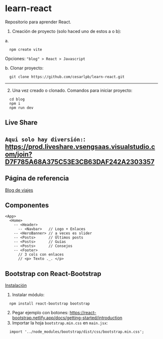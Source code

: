 # learn-react
Repositorio para aprender React. 

1. Creación de proyecto (solo haced uno de estos a o b):

a.
```
  npm create vite
```
Opciones: `"blog" > React > Javascript`

b. Clonar proyecto:
```
  git clone https://github.com/cesarlpb/learn-react.git
```

---

2. Una vez creado o clonado. Comandos para iniciar proyecto:                       
```
  cd blog
  npm i 
  npm run dev
```

## Live Share
`Aqui solo hay diversión:`:
https://prod.liveshare.vsengsaas.visualstudio.com/join?D7F785A68A375C53E3CB63DAF242A2303357
--- 

## Página de referencia

[Blog de viajes](https://www.viajeroscallejeros.com/)

## Componentes

```
<App>
  <Home>
    -- <Header> 
      -- <Navbar>   // Logo + Enlaces
    -- <HeroBanner> // a veces es slider
    -- <Posts>      // Últimos posts
    -- <Posts>      // Guías
    -- <Posts>      // Consejos
    -- <Footer>
      // 3 cols con enlaces
      // <p> Texto ._. </p>
```

## Bootstrap con React-Bootstrap
[Instalación](https://react-bootstrap.netlify.app/docs/getting-started/introduction)
1. Instalar módulo:
```
  npm install react-bootstrap bootstrap
```
2. Pegar ejemplo con botones: https://react-bootstrap.netlify.app/docs/getting-started/introduction
3. Importar la hoja `bootstrap.min.css` en `main.jsx`:
```
  import '../node_modules/bootstrap/dist/css/bootstrap.min.css';
```